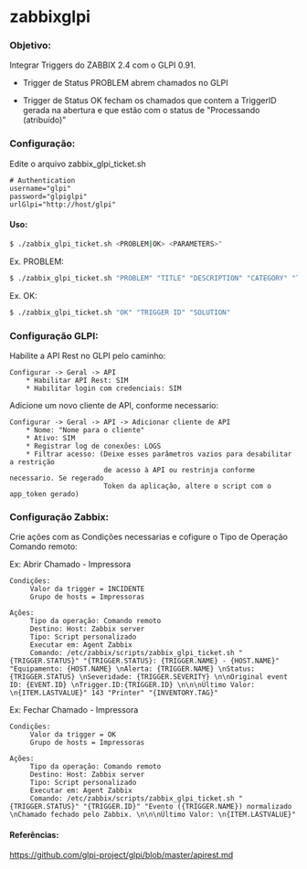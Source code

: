 # zabbixglpi

### Objetivo: 

Integrar Triggers do ZABBIX 2.4 com o GLPI 0.91.

 - Trigger de Status PROBLEM abrem chamados no GLPI

 - Trigger de Status OK fecham os chamados que contem a TriggerID gerada na abertura e que estão com o status de "Processando (atribuído)"

### Configuração: 
Edite o arquivo zabbix_glpi_ticket.sh
```
# Authentication
username="glpi"
password="glpiglpi"
urlGlpi="http://host/glpi"
```

#### Uso: 
```sh
$ ./zabbix_glpi_ticket.sh <PROBLEM|OK> <PARAMETERS>"
```

Ex. PROBLEM:
```sh
$ ./zabbix_glpi_ticket.sh "PROBLEM" "TITLE" "DESCRIPTION" "CATEGORY" "TYPE CONNECTION: EX Printer" "ID ITEM"
```

Ex. OK:
```sh
$ ./zabbix_glpi_ticket.sh "OK" "TRIGGER ID" "SOLUTION"
```

### Configuração GLPI: 

Habilite a API Rest no GLPI pelo caminho:

```
Configurar -> Geral -> API
    * Habilitar API Rest: SIM
    * Habilitar login com credenciais: SIM
```
Adicione um novo cliente de API, conforme necessario:

```
Configurar -> Geral -> API -> Adicionar cliente de API
    * Nome: "Nome para o cliente"
    * Ativo: SIM
    * Registrar log de conexões: LOGS
    * Filtrar acesso: (Deixe esses parâmetros vazios para desabilitar a restrição
                       de acesso à API ou restrinja conforme necessario. Se regerado 
                       Token da aplicação, altere o script com o app_token gerado)
```

### Configuração Zabbix: 

Crie ações com as Condições necessarias e cofigure o Tipo de Operação Comando remoto:

Ex: Abrir Chamado - Impressora

```
Condições: 
     Valor da trigger = INCIDENTE
     Grupo de hosts = Impressoras
     
Ações: 
     Tipo da operação: Comando remoto
     Destino: Host: Zabbix server
     Tipo: Script personalizado
     Executar em: Agent Zabbix
     Comando: /etc/zabbix/scripts/zabbix_glpi_ticket.sh "{TRIGGER.STATUS}" "{TRIGGER.STATUS}: {TRIGGER.NAME} - {HOST.NAME}" "Equipamento: {HOST.NAME} \nAlerta: {TRIGGER.NAME} \nStatus: {TRIGGER.STATUS} \nSeveridade: {TRIGGER.SEVERITY} \n\nOriginal event ID: {EVENT.ID} \nTrigger.ID:{TRIGGER.ID} \n\n\nÚltimo Valor: \n{ITEM.LASTVALUE}" 143 "Printer" "{INVENTORY.TAG}"
```

Ex: Fechar Chamado - Impressora

```
Condições: 
     Valor da trigger = OK
     Grupo de hosts = Impressoras
     
Ações: 
     Tipo da operação: Comando remoto
     Destino: Host: Zabbix server
     Tipo: Script personalizado
     Executar em: Agent Zabbix
     Comando: /etc/zabbix/scripts/zabbix_glpi_ticket.sh "{TRIGGER.STATUS}" "{TRIGGER.ID}" "Evento ({TRIGGER.NAME}) normalizado \nChamado fechado pelo Zabbix. \n\n\nÚltimo Valor: \n{ITEM.LASTVALUE}"
```

#### Referências:
https://github.com/glpi-project/glpi/blob/master/apirest.md
